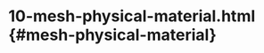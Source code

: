 # 10-mesh-physical-material.html {#mesh-physical-material}

<Example filename="10-mesh-physical-material" />
